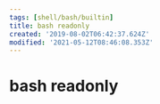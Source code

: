 ```yaml
---
tags: [shell/bash/builtin]
title: bash readonly
created: '2019-08-02T06:42:37.624Z'
modified: '2021-05-12T08:46:08.353Z'
---
```


# bash readonly
